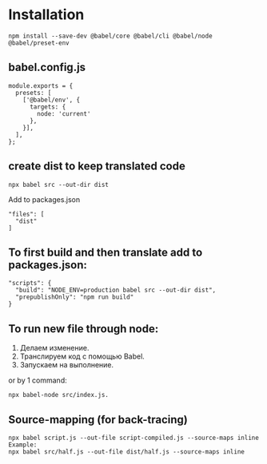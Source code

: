 # Installation
````
npm install --save-dev @babel/core @babel/cli @babel/node @babel/preset-env
````
## babel.config.js
````
module.exports = {
  presets: [
    ['@babel/env', {
      targets: {
        node: 'current'
      },
    }],
  ],
};
````
## create dist to keep translated code
````
npx babel src --out-dir dist
````
Add to packages.json
````
"files": [
  "dist"
]
````

## To first build and then translate add to packages.json:
````
"scripts": {
  "build": "NODE_ENV=production babel src --out-dir dist",
  "prepublishOnly": "npm run build"
}
````
## To run new file through node:
1. Делаем изменение.
2. Транслируем код с помощью Babel.
3. Запускаем на выполнение.

or by 1 command:
````
npx babel-node src/index.js.
````

## Source-mapping (for back-tracing)
````
npx babel script.js --out-file script-compiled.js --source-maps inline
Example:
npx babel src/half.js --out-file dist/half.js --source-maps inline
````

